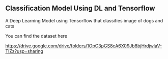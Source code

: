 ## Classification Model Using DL and Tensorflow

A Deep Learning Model using Tensorflow that classifies image of dogs and cats

You can find the dataset here

https://drive.google.com/drive/folders/1OpC3pGS8cA6X09Jb8bjHrdjwlaV-TlZz?usp=sharing

